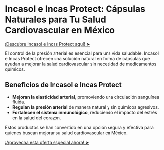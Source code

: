 # Incasol e Incas Protect: Cápsulas Naturales para Tu Salud Cardiovascular en México

[¡Descubre Incasol e Incas Protect aquí! ➤](https://wecareblog.com/go/incasol)

El control de la presión arterial es esencial para una vida saludable. Incasol e Incas Protect ofrecen una solución natural en forma de cápsulas que ayudan a mejorar la salud cardiovascular sin necesidad de medicamentos químicos.

## Beneficios de Incasol e Incas Protect

- **Mejoran la elasticidad arterial**, promoviendo una circulación sanguínea fluida.
- **Regulan la presión arterial** de manera natural y sin químicos agresivos.
- **Fortalecen el sistema inmunológico**, reduciendo el impacto del estrés en la salud del corazón.

Estos productos se han convertido en una opción segura y efectiva para quienes buscan mejorar su salud cardiovascular en México.

[¡Aprovecha esta oferta especial ahora! ➤](https://wecareblog.com/go/incasol)

